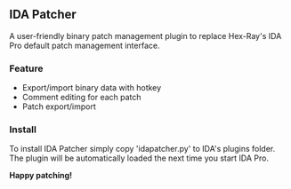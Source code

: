 ## IDA Patcher
A user-friendly binary patch management plugin to replace Hex-Ray's IDA Pro default patch management interface.

### Feature
- Export/import binary data with hotkey
- Comment editing for each patch
- Patch export/import

### Install
To install IDA Patcher simply copy 'idapatcher.py' to IDA's plugins folder.
The plugin will be automatically loaded the next time you start IDA Pro.

**Happy patching!**
